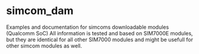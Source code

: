 # simcom_dam
Examples and documentation for simcoms downloadable modules (Qualcomm SoC)
All information is tested and based on SIM7000E modules, but they are identical for all other SIM7000 modules and might be usefull for other simcom modules as well.